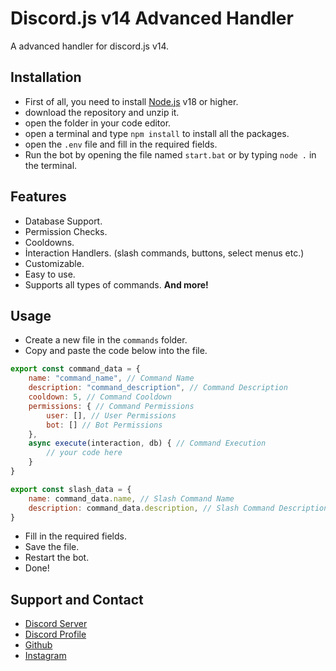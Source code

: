 # Discord.js v14 Advanced Handler
A advanced handler for discord.js v14.

## Installation
- First of all, you need to install [Node.js](https://nodejs.org/en/) v18 or higher.
- download the repository and unzip it.
- open the folder in your code editor.
- open a terminal and type `npm install` to install all the packages.
- open the `.env` file and fill in the required fields.
- Run the bot by opening the file named `start.bat` or by typing `node .` in the terminal.

## Features
- Database Support.
- Permission Checks.
- Cooldowns.
- İnteraction Handlers. (slash commands, buttons, select menus etc.)
- Customizable.
- Easy to use.
- Supports all types of commands.
**And more!**

## Usage
- Create a new file in the `commands` folder.
- Copy and paste the code below into the file.
```js
export const command_data = {
    name: "command_name", // Command Name
    description: "command_description", // Command Description
    cooldown: 5, // Command Cooldown
    permissions: { // Command Permissions
        user: [], // User Permissions
        bot: [] // Bot Permissions
    },
    async execute(interaction, db) { // Command Execution
        // your code here
    }
}

export const slash_data = {
    name: command_data.name, // Slash Command Name
    description: command_data.description, // Slash Command Description
}
```
- Fill in the required fields.
- Save the file.
- Restart the bot.
- Done!

## Support and Contact
- [Discord Server](https://discord.gg/8SdRngdHag)
- [Discord Profile](https://discord.com/users/673210759274299413)
- [Github](https://github.com/K4H1N388)
- [Instagram](https://www.instagram.com/brterdm._/)
